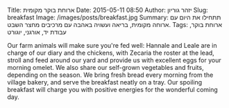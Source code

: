 Title: ארוחת בוקר מקומית
Date: 2015-05-11 08:50
Author: יזהר גוריון
Slug: breakfast
Image: /images/posts/breakfast.jpg
Summary: תתחילו את היום עם ארוחה מקומית, בריאה ועשויה באהבה עם מרכיבים מחצר השבט.
Tags: ארוחת בוקר, עבודת יד, אורגני, יוגורט

Our farm animals will make sure you're fed well: Hannale and Leale are in charge of our diary and the chickens, with Zecaria the roster at the lead, stroll and feed around our yard and provide us with excellent eggs for your morning omelet.
We also share our self-grown vegetables and fruits, depending on the season.
We bring fresh bread every morning from the village bakery, and serve the breakfast neatly on a tray.
Our spoiling breakfast will charge you with positive energies for the wonderful coming day.
